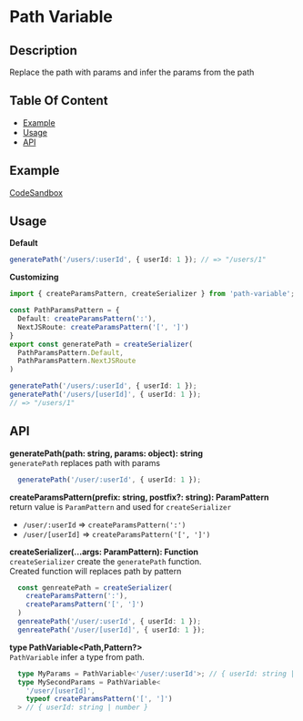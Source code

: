 # Path Variable

## Description
Replace the path with params and infer the params from the path
   


## Table Of Content
 - [Example](#Example)
 - [Usage](#Usage)
 - [API](#API)
   


## Example
[CodeSandbox](https://codesandbox.io/p/sandbox/ts-pattern-params-kzykks?file=%2Fsrc%2Findex.ts%3A1%2C1)



## Usage
**Default**
```ts
generatePath('/users/:userId', { userId: 1 }); // => "/users/1"
```

**Customizing** 
```ts
import { createParamsPattern, createSerializer } from 'path-variable';

const PathParamsPattern = {
  Default: createParamsPattern(':'),
  NextJSRoute: createParamsPattern('[', ']')
}
export const generatePath = createSerializer(
  PathParamsPattern.Default,
  PathParamsPattern.NextJSRoute
)

generatePath('/users/:userId', { userId: 1 });
generatePath('/users/[userId]', { userId: 1 });
// => "/users/1"
```
   

   
## API
**generatePath(path: string, params: object): string**  
 `generatePath` replaces path with params  
```ts
  generatePath('/user/:userId', { userId: 1 });
```
 
**createParamsPattern(prefix: string, postfix?: string): ParamPattern**  
 return value is `ParamPattern` and used for `createSerializer`  
  - `/user/:userId` => `createParamsPattern(':')`
  - `/user/[userId]` => `createParamsPattern('[', ']')`

**createSerializer(...args: ParamPattern): Function**  
 `createSerializer` create the `generatePath` function.   
  Created function will replaces path by pattern 
```ts
  const genreatePath = createSerializer(
    createParamsPattern(':'),
    createParamsPattern('[', ']')
  )
  genreatePath('/user/:userId', { userId: 1 });
  genreatePath('/user/[userId]', { userId: 1 });
```
**type PathVariable<Path,Pattern?>**  
`PathVariable` infer a type from path.
```ts
  type MyParams = PathVariable<'/user/:userId'>; // { userId: string | number }
  type MySecondParams = PathVariable<
    '/user/[userId]', 
    typeof createParamsPattern('[', ']')
  > // { userId: string | number }
```

